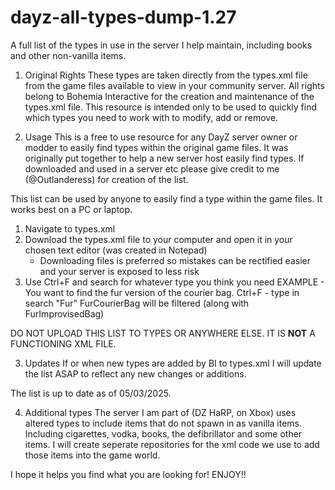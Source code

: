 # dayz-all-types-dump-1.27
A full list of the types in use in the server I help maintain, including books and other non-vanilla items.

1. Original Rights
These types are taken directly from the types.xml file from the game files available to view in your community server. All rights belong to Bohemia Interactive for the creation and maintenance of the types.xml file. This resource is intended only to be used to quickly find which types you need to work with to modify, add or remove.

2. Usage
This is a free to use resource for any DayZ server owner or modder to easily find types within the original game files. It was originally put together to help a new server host easily find types.
      If downloaded and used in a server etc please give credit to me (@Outlanderess) for creation of the list.

This list can be used by anyone to easily find a type within the game files. It works best on a PC or laptop.
1. Navigate to types.xml
2. Download the types.xml file to your computer and open it in your chosen text editor (was created in Notepad)
     - Downloading files is preferred so mistakes can be rectified easier and your server is exposed to less risk
4. Use Ctrl+F and search for whatever type you think you need
     EXAMPLE - You want to find the fur version of the courier bag.
     Ctrl+F - type in search "Fur"
     FurCourierBag will be filtered (along with FurImprovisedBag)

DO NOT UPLOAD THIS LIST TO TYPES OR ANYWHERE ELSE. IT IS **NOT** A FUNCTIONING XML FILE.

3. Updates
If or when new types are added by BI to types.xml I will update the list ASAP to reflect any new changes or additions.

The list is up to date as of 05/03/2025.

4. Additional types
The server I am part of (DZ HaRP, on Xbox) uses altered types to include items that do not spawn in as vanilla items. Including cigarettes, vodka, books, the defibrillator and some other items. I will create seperate repositories for the xml code we use to add those items into the game world.

I hope it helps you find what you are looking for!
ENJOY!!

